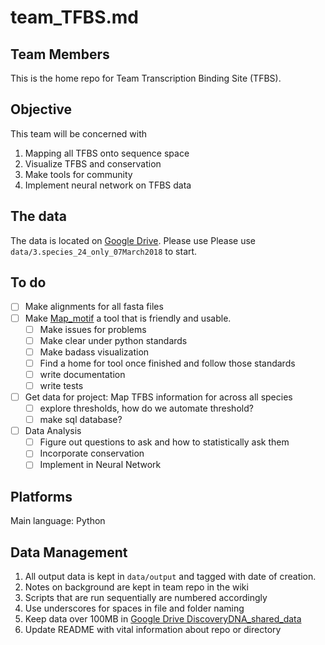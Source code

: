# team_TFBS.md

## Team Members

This is the home repo for Team Transcription Binding Site (TFBS). 

## Objective 

This team will be concerned with 

1. Mapping all TFBS onto sequence space
2. Visualize TFBS and conservation
3. Make tools for community
4. Implement neural network on TFBS data

## The data

The data is located on [Google Drive](https://drive.google.com/open?id=1kAh9NPg0gin4KIYvdz2Czi1LCQ2Js06X). Please use Please use `data/3.species_24_only_07March2018` to start.

## To do 

- [ ] Make alignments for all fasta files
- [ ] Make [Map_motif](https://github.com/iamciera/map_motif) a tool that is friendly and usable. 
    -  [ ] Make issues for problems 
    -  [ ] Make clear under python standards
    -  [ ] Make badass visualization
    -  [ ] Find a home for tool once finished and follow those standards
    -  [ ] write documentation
    -  [ ] write tests
-  [ ]  Get data for project: Map TFBS information for across all species
    -  [ ] explore thresholds, how do we automate threshold?
    -  [ ] make sql database?
- [ ] Data Analysis
    - [ ] Figure out questions to ask and how to statistically ask them
    - [ ] Incorporate conservation
    - [ ] Implement in Neural Network

## Platforms

Main language: Python

## Data Management

1. All output data is kept in `data/output` and tagged with date of creation. 
2. Notes on background are kept in team repo in the wiki
3. Scripts that are run sequentially are numbered accordingly
5. Use underscores for spaces in file and folder naming
6. Keep data over 100MB in [Google Drive DiscoveryDNA_shared_data](https://drive.google.com/open?id=1kAh9NPg0gin4KIYvdz2Czi1LCQ2Js06X)
7. Update README with vital information about repo or directory
